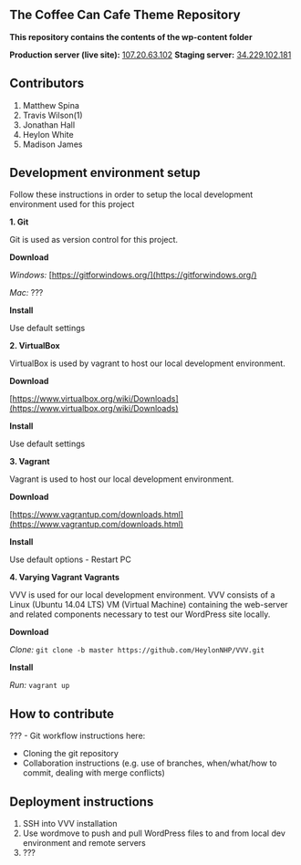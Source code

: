 ##  The Coffee Can Cafe Theme Repository
**This repository contains the contents of the wp-content folder**


**Production server (live site):** [107.20.63.102](http://107.20.63.102/)
**Staging server:** [34.229.102.181](http://34.229.102.181/)
## Contributors
 1. Matthew Spina
 2. Travis Wilson(1) 
 3.  Jonathan Hall
 4.  Heylon White
 5.  Madison James
## Development environment setup
Follow these instructions in order to setup the local development environment used for this project

**1. Git**

Git is used as version control for this project.

**Download**

*Windows:* [https://gitforwindows.org/](https://gitforwindows.org/)

*Mac:* ???

**Install**

Use default settings

**2. VirtualBox**

VirtualBox is used by vagrant to host our local development environment.

**Download**

[https://www.virtualbox.org/wiki/Downloads](https://www.virtualbox.org/wiki/Downloads)

**Install**

Use default settings

**3. Vagrant**

Vagrant is used to host our local development environment.

**Download**

[https://www.vagrantup.com/downloads.html](https://www.vagrantup.com/downloads.html)

**Install**

Use default options - Restart PC

**4. Varying Vagrant Vagrants**

VVV is used for our local development environment. VVV consists of a Linux (Ubuntu 14.04 LTS) VM (Virtual Machine) containing the web-server and related components necessary to test our WordPress site locally.

**Download**

*Clone:*  `git clone -b master https://github.com/HeylonNHP/VVV.git`

**Install**

*Run:* `vagrant up`

## How to contribute
??? - Git workflow instructions here:
- Cloning the git repository
- Collaboration instructions (e.g. use of branches, when/what/how to commit, dealing with merge conflicts)
## Deployment instructions
 1. SSH into VVV installation
 2. Use wordmove to push and pull WordPress files to and from local dev environment and remote servers
 3. ??? 
